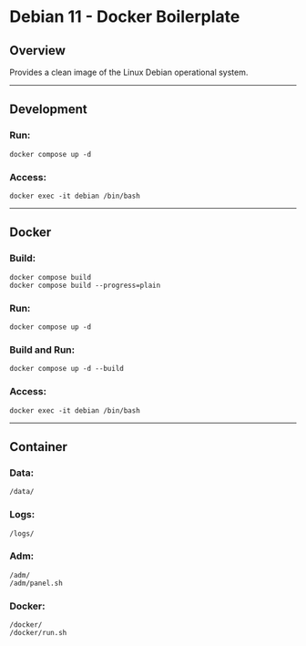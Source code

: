 # Debian 11 - Docker Boilerplate


## Overview  
Provides a clean image of the Linux Debian operational system.  

---



## Development
### Run:
```
docker compose up -d
```
### Access:
```
docker exec -it debian /bin/bash
```

---



## Docker
### Build:
```
docker compose build  
docker compose build --progress=plain  
```
### Run:
```
docker compose up -d
```
### Build and Run:
```
docker compose up -d --build
```
### Access:
```
docker exec -it debian /bin/bash
```

---



## Container
### Data:
```
/data/
```
### Logs:
```
/logs/
```
### Adm:
```
/adm/
/adm/panel.sh
```
### Docker:
```
/docker/
/docker/run.sh
```
